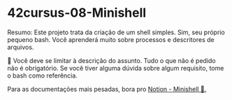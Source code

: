 # 42cursus-08-Minishell

Resumo:
Este projeto trata da criação de um shell simples.
Sim, seu próprio pequeno bash.
Você aprenderá muito sobre processos e descritores de arquivos.

🐢 Você deve se limitar à descrição do assunto. Tudo o que não é pedido não é obrigatório. Se você tiver alguma dúvida sobre algum requisito, tome o bash como referência.

Para as documentações mais pesadas, bora pro [Notion - Minishell 🦪.](https://www.notion.so/portela/Minishell-69734ab7dcab424fb55f0bcfce7dd37c?pvs=4)
